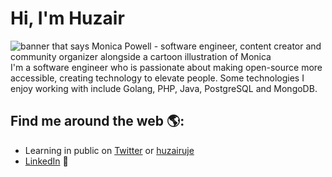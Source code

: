 # Hi, I'm Huzair

<img src="https://raw.githubusercontent.com/M0nica/M0nica/master/gh-header-image-cropped.png" alt="banner that says Monica Powell - software engineer, content creator and community organizer alongside a cartoon illustration of Monica">
I'm a software engineer who is passionate about making open-source more accessible, creating technology to elevate people. Some technologies I enjoy working with include Golang, PHP, Java, PostgreSQL and MongoDB.


## Find me around the web 🌎:
- Learning in public on <a href="https://twitter.com/HuzairUje">Twitter</a> or <a href="https://huzairuje.github.io/portfolio/">huzairuje</a> 
- <a href="https://www.linkedin.com/in/muhammadhuzair-327479b2/">LinkedIn</a> 💼